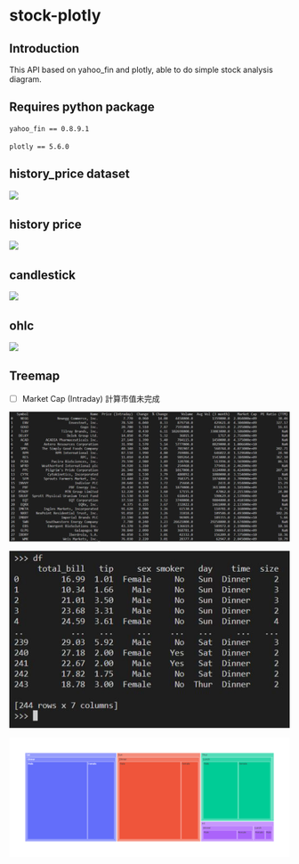 # stock-plotly

## Introduction

This API based on yahoo_fin and plotly, able to do simple stock analysis diagram.

## Requires python package
```
yahoo_fin == 0.8.9.1

plotly == 5.6.0
```

## history_price dataset

![](https://i.imgur.com/wy5l53p.jpg)

## history price
![](https://i.imgur.com/y6pCUNh.png)

## candlestick
![](https://i.imgur.com/2sOpoF2.png)

## ohlc
![](https://i.imgur.com/R4mqQUh.png)

## Treemap 

- [ ] Market Cap (Intraday) 計算市值未完成

![](https://github.com/Hotshot824/stock-plotly/blob/main/img/2022-0406-1936/treemap%20dataset_2.JPG?raw=true)

![](https://github.com/Hotshot824/stock-plotly/blob/main/img/2022-0406-1936/treemap%20dataset.JPG?raw=true)

![](https://github.com/Hotshot824/stock-plotly/blob/main/img/2022-0406-1936/tmap.png?raw=true)